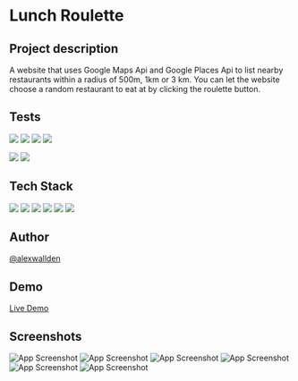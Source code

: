 # Lunch Roulette

## Project description

A website that uses Google Maps Api and Google Places Api to list nearby restaurants within a radius of 500m, 1km or 3 km.
You can let the website choose a random restaurant to eat at by clicking the roulette button.

## Tests

[![](https://img.shields.io/badge/Performance-98-green)](https://medieinstitutet.github.io/fed22d-js-grundkurs-2-lunch-roulette-alexwallden/tests/lighthouse_report) [![](https://img.shields.io/badge/Accessibility-100-green)](https://medieinstitutet.github.io/fed22d-js-grundkurs-2-lunch-roulette-alexwallden/tests/lighthouse_report) [![](https://img.shields.io/badge/Best_Practises-100-green)](https://medieinstitutet.github.io/fed22d-js-grundkurs-2-lunch-roulette-alexwallden/tests/lighthouse_report) [![](https://img.shields.io/badge/SEO-100-green)](https://medieinstitutet.github.io/fed22d-js-grundkurs-2-lunch-roulette-alexwallden/tests/lighthouse_report)

[![](https://img.shields.io/badge/HTML_Validation-No_errors_or_warnings-green)](https://validator.w3.org/nu/?doc=https%3A%2F%2Fmedieinstitutet.github.io%2Ffed22d-js-grundkurs-2-lunch-roulette-alexwallden%2F) [![](https://img.shields.io/badge/CSS_Validation-Level_3-green)](https://jigsaw.w3.org/css-validator/validator?uri=https%3A%2F%2Fmedieinstitutet.github.io%2Ffed22d-js-grundkurs-2-lunch-roulette-alexwallden%2F&profile=css3svg&usermedium=all&warning=1&vextwarning=&lang=sv)

## Tech Stack

![](https://img.shields.io/badge/-Typescript-007acc?style=flat&logo=typescript&logoColor=black) ![](https://img.shields.io/badge/-Prettier-F7B93E?style=flat&logo=prettier&logoColor=black) ![](https://img.shields.io/badge/-ESLint-4B32C3?style=flat&logo=eslint&logoColor=white) ![](https://img.shields.io/badge/-HTML5-E34F26?style=flat&logo=html5&logoColor=white) ![](https://img.shields.io/badge/-Sass-CC6699?style=flat&logo=sass&logoColor=white) ![](https://img.shields.io/badge/-GSAP-88CE02?style=flat&logo=greensock&logoColor=black)

## Author

[@alexwallden](https://github.com/alexwallden)

## Demo

[Live Demo](https://medieinstitutet.github.io/fed22d-js-grundkurs-2-lunch-roulette-alexwallden/)

## Screenshots

![App Screenshot](https://medieinstitutet.github.io/fed22d-js-grundkurs-2-lunch-roulette-alexwallden/tests/desktop_start.png) ![App Screenshot](https://medieinstitutet.github.io/fed22d-js-grundkurs-2-lunch-roulette-alexwallden/tests/desktop_open.png) ![App Screenshot](https://medieinstitutet.github.io/fed22d-js-grundkurs-2-lunch-roulette-alexwallden/tests/desktop_loading.png)
![App Screenshot](https://medieinstitutet.github.io/fed22d-js-grundkurs-2-lunch-roulette-alexwallden/tests/mobile_start.png) ![App Screenshot](https://medieinstitutet.github.io/fed22d-js-grundkurs-2-lunch-roulette-alexwallden/tests/mobile_open.png) ![App Screenshot](https://medieinstitutet.github.io/fed22d-js-grundkurs-2-lunch-roulette-alexwallden/tests/mobile_loading.png)
